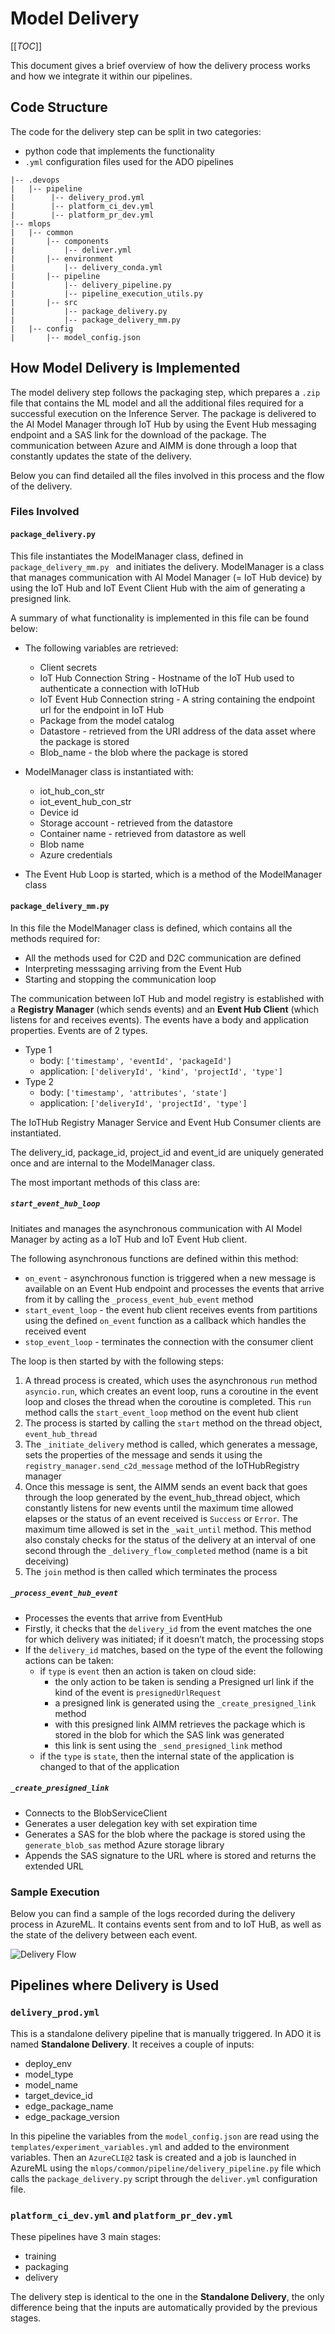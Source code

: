 <!--
Copyright (C) 2023 Siemens AG

SPDX-License-Identifier: MIT
-->

# Model Delivery

[[_TOC_]]

This document gives a brief overview of how the delivery process works and how we integrate it within our pipelines.

## Code Structure

The code for the delivery step can be split in two categories:
- python code that implements the functionality
- `.yml` configuration files used for the ADO pipelines

```tree
|-- .devops
|   |-- pipeline
|        |-- delivery_prod.yml
|        |-- platform_ci_dev.yml
|        |-- platform_pr_dev.yml
|-- mlops
|   |-- common
|       |-- components
|           |-- deliver.yml
|       |-- environment
|           |-- delivery_conda.yml
|       |-- pipeline
|           |-- delivery_pipeline.py
|           |-- pipeline_execution_utils.py
|       |-- src
|           |-- package_delivery.py
|           |-- package_delivery_mm.py
|   |-- config
|       |-- model_config.json
```


## How Model Delivery is Implemented

The model delivery step follows the packaging step, which prepares a `.zip` file that contains the ML model and all the additional files required for a successful execution on the Inference Server. The package is delivered to the AI Model Manager through IoT Hub by using the Event Hub messaging endpoint and a SAS link for the download of the package. The communication between Azure and AIMM is done through a loop that constantly updates the state of the delivery.

Below you can find detailed all the files involved in this process and the flow of the delivery.

### Files Involved

#### `package_delivery.py`

This file instantiates the ModelManager class, defined in `package_delivery_mm.py ` and initiates the delivery. ModelManager is a class that manages communication with AI Model Manager (= IoT Hub device) by using the IoT Hub and IoT Event Client Hub with the aim of generating a presigned link.

A summary of what functionality is implemented in this file can be found below:

- The following variables are retrieved:
    - Client secrets
    - IoT Hub Connection String -  Hostname of the IoT Hub used to authenticate a connection with IoTHub
    - IoT Event Hub Connection string -  A string containing the endpoint url for the endpoint in IoT Hub
    - Package from the model catalog
    - Datastore - retrieved from the URI address of the data asset where the package is stored
    - Blob_name - the blob where the package is stored

- ModelManager class is instantiated with:
    - iot_hub_con_str
    - iot_event_hub_con_str
    - Device id
    - Storage account -  retrieved from the datastore
    - Container name - retrieved from datastore as well
    - Blob name
    - Azure credentials

- The Event Hub Loop is started, which is a method of the ModelManager class

#### `package_delivery_mm.py`

In this file the ModelManager class is defined, which contains all the methods required for:
- All the methods used for C2D and D2C communication are defined
- Interpreting messsaging arriving from the Event Hub
- Starting and stopping the communication loop

The communication between IoT Hub and model registry is established with a **Registry Manager** (which sends events) and an **Event Hub Client** (which listens for and receives events). The events have a body and application properties.
Events are of 2 types.
- Type 1
   - body: `['timestamp', 'eventId', 'packageId']`
   - application: `['deliveryId', 'kind', 'projectId', 'type']`
- Type 2
   - body: `['timestamp', 'attributes', 'state']`
   - application: `['deliveryId', 'projectId', 'type']`

The IoTHub Registry Manager Service and Event Hub Consumer clients are instantiated.

The delivery_id, package_id, project_id and event_id are uniquely generated once and are internal to the ModelManager class.

The most important methods of this class are:

##### `start_event_hub_loop`
Initiates and manages the asynchronous communication with AI Model Manager by acting as a IoT Hub and IoT Event Hub client.

The following asynchronous functions are defined within this method:
-   `on_event` - asynchronous function is triggered when a new message is available on an Event Hub endpoint and processes the events that arrive from it by calling the `_process_event_hub_event` method
- `start_event_loop` -  the event hub client receives events from partitions using the defined `on_event` function as a callback which handles the received event
- `stop_event_loop` - terminates the connection with the consumer client

The loop is then started by with the following steps:
1. A thread process is created, which uses the asynchronous `run` method `asyncio.run`, which creates an event loop, runs a coroutine in the event loop and closes the thread when the coroutine is completed. This `run` method calls the `start_event_loop` method on the event hub client
2. The process is started by calling the `start` method on the thread object, `event_hub_thread`
3. The `_initiate_delivery` method is called, which generates a message, sets the properties of the message and sends it using the `registry_manager.send_c2d_message` method of the IoTHubRegistry manager
4.  Once this message is sent, the AIMM sends an event back that goes through the loop generated by the event_hub_thread object, which constantly listens for new events until the maximum time allowed elapses or the status of an event received is `Success` or `Error`. The maximum time allowed is set in the `_wait_until` method. This method also constaly checks for the status of the delivery at an interval of one second through the `_delivery_flow_completed` method (name is a bit deceiving)
5. The `join` method is then called which terminates the process

##### `_process_event_hub_event`
- Processes the events that arrive from EventHub
- Firstly, it checks that the `delivery_id` from the event matches the one for which delivery was initiated; if it doesn’t match, the processing stops
- If the `delivery_id` matches, based on the type of the event the following actions can be taken:
	- if `type` is `event` then an action is taken on cloud side:
        - the only action to be taken is sending a Presigned url link if the kind of the event is `presignedUrlRequest`
        - a presigned link is generated using the `_create_presigned_link` method
		- with this presigned link AIMM retrieves the package which is stored in the blob for which the SAS link was generated
		- this link is sent using the `_send_presigned_link` method
	- if the `type` is `state`, then the internal state of the application is changed to that of the application

##### `_create_presigned_link`
- Connects to the BlobServiceClient
- Generates a user delegation key with set expiration time
- Generates a SAS for the blob where the package is stored using the `generate_blob_sas` method Azure storage library
- Appends the SAS signature to the URL where is stored and returns the extended URL

### Sample Execution

Below you can find a sample of the logs recorded during the delivery process in AzureML. It contains events sent from and to IoT HuB, as well as the state of the delivery between each event.

![Delivery Flow](./images/delivery_loop.png)

## Pipelines where Delivery is Used

### `delivery_prod.yml`

This is a standalone delivery pipeline that is manually triggered. In ADO it is named **Standalone Delivery**. It receives a couple of inputs:
- deploy_env
- model_type
- model_name
- target_device_id
- edge_package_name
- edge_package_version

In this pipeline the variables from the `model_config.json` are read using the `templates/experiment_variables.yml` and added to the environment variables. Then an `AzureCLI@2` task is created and a job is launched in AzureML using the `mlops/common/pipeline/delivery_pipeline.py` file which calls the `package_delivery.py` script through the `deliver.yml` configuration file.

### `platform_ci_dev.yml` and `platform_pr_dev.yml`

These pipelines have 3 main stages:
- training
- packaging
- delivery

The delivery step is identical to the one in the **Standalone Delivery**, the only difference being that the inputs are automatically provided by the previous stages.
